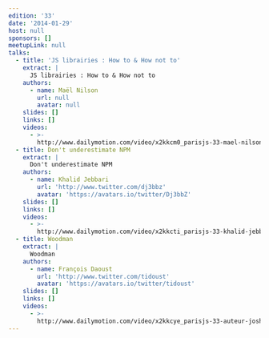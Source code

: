 ```yaml
---
edition: '33'
date: '2014-01-29'
host: null
sponsors: []
meetupLink: null
talks:
  - title: 'JS librairies : How to & How not to'
    extract: |
      JS librairies : How to & How not to
    authors:
      - name: Maël Nilson
        url: null
        avatar: null
    slides: []
    links: []
    videos:
      - >-
        http://www.dailymotion.com/video/x2kkcm0_parisjs-33-mael-nilson-js-librairies-how-to-how-not-to_webcam
  - title: Don't underestimate NPM
    extract: |
      Don't underestimate NPM
    authors:
      - name: Khalid Jebbari
        url: 'http://www.twitter.com/dj3bbz'
        avatar: 'https://avatars.io/twitter/Dj3bbZ'
    slides: []
    links: []
    videos:
      - >-
        http://www.dailymotion.com/video/x2kkcti_parisjs-33-khalid-jebbari-don-t-underestimate-npm_webcam
  - title: Woodman
    extract: |
      Woodman
    authors:
      - name: François Daoust
        url: 'http://www.twitter.com/tidoust'
        avatar: 'https://avatars.io/twitter/tidoust'
    slides: []
    links: []
    videos:
      - >-
        http://www.dailymotion.com/video/x2kkcye_parisjs-33-auteur-joshfire-woodman_webcam
---
```

